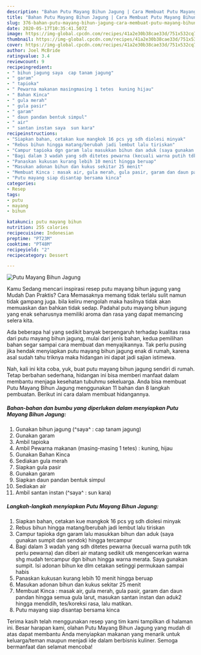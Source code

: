 ```yaml
---
description: "Bahan Putu Mayang Bihun Jagung | Cara Membuat Putu Mayang Bihun Jagung Yang Sedap"
title: "Bahan Putu Mayang Bihun Jagung | Cara Membuat Putu Mayang Bihun Jagung Yang Sedap"
slug: 376-bahan-putu-mayang-bihun-jagung-cara-membuat-putu-mayang-bihun-jagung-yang-sedap
date: 2020-05-17T10:35:41.507Z
image: https://img-global.cpcdn.com/recipes/41a2e30b38cae33d/751x532cq70/putu-mayang-bihun-jagung-foto-resep-utama.jpg
thumbnail: https://img-global.cpcdn.com/recipes/41a2e30b38cae33d/751x532cq70/putu-mayang-bihun-jagung-foto-resep-utama.jpg
cover: https://img-global.cpcdn.com/recipes/41a2e30b38cae33d/751x532cq70/putu-mayang-bihun-jagung-foto-resep-utama.jpg
author: Joel McBride
ratingvalue: 3.4
reviewcount: 9
recipeingredient:
- " bihun jagung saya  cap tanam jagung"
- " garam"
- " tapioka"
- " Pewarna makanan masingmasing 1 tetes  kuning hijau"
- " Bahan Kinca"
- " gula merah"
- " gula pasir"
- " garam"
- " daun pandan bentuk simpul"
- " air"
- " santan instan saya  sun kara"
recipeinstructions:
- "Siapkan bahan, cetakan kue mangkok 16 pcs yg sdh diolesi minyak"
- "Rebus bihun hingga matang/berubah jadi lembut lalu tiriskan"
- "Campur tapioka dgn garam lalu masukkan bihun dan aduk (saya gunakan sumpit dan sendok) hingga tercampur"
- "Bagi dalam 3 wadah yang sdh ditetes pewarna (kecuali warna putih tdk perlu pewarna) dan diberi air matang sedikit utk mengencerkan warna shg mudah tercampur dgn bihun hingga warna merata. Saya gunakan sumpit. Isi adonan bihun ke dlm cetakan setinggi permukaan sampai habis"
- "Panaskan kukusan kurang lebih 10 menit hingga beruap"
- "Masukan adonan bihun dan kukus sekitar 25 menit"
- "Membuat Kinca : masak air, gula merah, gula pasir, garam dan daun pandan hingga semua gula larut, masukan santan instan dan aduk2 hingga mendidih, tes/koreksi rasa, lalu matikan."
- "Putu mayang siap disantap bersama kinca"
categories:
- Resep
tags:
- putu
- mayang
- bihun

katakunci: putu mayang bihun 
nutrition: 255 calories
recipecuisine: Indonesian
preptime: "PT23M"
cooktime: "PT48M"
recipeyield: "2"
recipecategory: Dessert

---
```



![Putu Mayang Bihun Jagung](https://img-global.cpcdn.com/recipes/41a2e30b38cae33d/751x532cq70/putu-mayang-bihun-jagung-foto-resep-utama.jpg)

Kamu Sedang mencari inspirasi resep putu mayang bihun jagung yang Mudah Dan Praktis? Cara Memasaknya memang tidak terlalu sulit namun tidak gampang juga. bila keliru mengolah maka hasilnya tidak akan memuaskan dan bahkan tidak sedap. Padahal putu mayang bihun jagung yang enak seharusnya memiliki aroma dan rasa yang dapat memancing selera kita.



Ada beberapa hal yang sedikit banyak berpengaruh terhadap kualitas rasa dari putu mayang bihun jagung, mulai dari jenis bahan, kedua pemilihan bahan segar sampai cara membuat dan menyajikannya. Tak perlu pusing jika hendak menyiapkan putu mayang bihun jagung enak di rumah, karena asal sudah tahu triknya maka hidangan ini dapat jadi sajian istimewa.


Nah, kali ini kita coba, yuk, buat putu mayang bihun jagung sendiri di rumah. Tetap berbahan sederhana, hidangan ini bisa memberi manfaat dalam membantu menjaga kesehatan tubuhmu sekeluarga. Anda bisa membuat Putu Mayang Bihun Jagung menggunakan 11 bahan dan 8 langkah pembuatan. Berikut ini cara dalam membuat hidangannya.

<!--inarticleads1-->

##### Bahan-bahan dan bumbu yang diperlukan dalam menyiapkan Putu Mayang Bihun Jagung:

1. Gunakan  bihun jagung (^saya^ : cap tanam jagung)
1. Gunakan  garam
1. Ambil  tapioka
1. Ambil  Pewarna makanan (masing-masing 1 tetes) : kuning, hijau
1. Gunakan  Bahan Kinca
1. Sediakan  gula merah
1. Siapkan  gula pasir
1. Gunakan  garam
1. Siapkan  daun pandan bentuk simpul
1. Sediakan  air
1. Ambil  santan instan (^saya^ : sun kara)




<!--inarticleads2-->

##### Langkah-langkah menyiapkan Putu Mayang Bihun Jagung:

1. Siapkan bahan, cetakan kue mangkok 16 pcs yg sdh diolesi minyak
1. Rebus bihun hingga matang/berubah jadi lembut lalu tiriskan
1. Campur tapioka dgn garam lalu masukkan bihun dan aduk (saya gunakan sumpit dan sendok) hingga tercampur
1. Bagi dalam 3 wadah yang sdh ditetes pewarna (kecuali warna putih tdk perlu pewarna) dan diberi air matang sedikit utk mengencerkan warna shg mudah tercampur dgn bihun hingga warna merata. Saya gunakan sumpit. Isi adonan bihun ke dlm cetakan setinggi permukaan sampai habis
1. Panaskan kukusan kurang lebih 10 menit hingga beruap
1. Masukan adonan bihun dan kukus sekitar 25 menit
1. Membuat Kinca : masak air, gula merah, gula pasir, garam dan daun pandan hingga semua gula larut, masukan santan instan dan aduk2 hingga mendidih, tes/koreksi rasa, lalu matikan.
1. Putu mayang siap disantap bersama kinca




Terima kasih telah menggunakan resep yang tim kami tampilkan di halaman ini. Besar harapan kami, olahan Putu Mayang Bihun Jagung yang mudah di atas dapat membantu Anda menyiapkan makanan yang menarik untuk keluarga/teman maupun menjadi ide dalam berbisnis kuliner. Semoga bermanfaat dan selamat mencoba!
